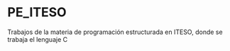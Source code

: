 # PE_ITESO
Trabajos de la materia de programación estructurada en ITESO, donde se trabaja el lenguaje C
